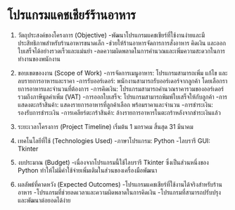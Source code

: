 # โปรแกรมแคชเชียร์ร้านอาหาร

1. วัตถุประสงค์ของโครงการ (Objective)
-พัฒนาโปรแกรมแคชเชียร์ที่ใช้งานง่ายและมีประสิทธิภาพสำหรับร้านอาหารขนาดเล็ก
-ช่วยให้ร้านอาหารจัดการการสั่งอาหาร คิดเงิน และออกใบเสร็จได้อย่างรวดเร็วและแม่นยำ
-ลดความผิดพลาดในการคำนวณและเพิ่มความสะดวกในการทำงานของพนักงาน

2. ขอบเขตของงาน (Scope of Work)
-การจัดการเมนูอาหาร: โปรแกรมสามารถเพิ่ม แก้ไข และลบรายการอาหารและราคา
-การรับออร์เดอร์: พนักงานสามารถรับออร์เดอร์จากลูกค้า โดยเลือกร​​ายการอาหารและจำนวนที่ต้องการ
-การคิดเงิน: โปรแกรมสามารถคำนวณราคารวมของออร์เดอร์ รวมถึงภาษีมูลค่าเพิ่ม (VAT)
-การออกใบเสร็จ: โปรแกรมสามารถพิมพ์ใบเสร็จให้กับลูกค้า
-การแสดงตะกร้าสินค้า: แสดงรายการอาหารที่ลูกค้าเลือก พร้อมราคาและจำนวน
-การชำระเงิน: รองรับการชำระเงิน
-การเคลียร์ตะกร้าสินค้า: ล้างรายการอาหารในตะกร้าหลังจากชำระเงินแล้ว

3. ระยะเวลาโครงการ (Project Timeline)
เริ่มต้น 1 มกราคม
สิ้นสุด 31 มีนาคม

5. เทคโนโลยีที่ใช้ (Technologies Used)
-ภาษาโปรแกรม: Python
-ไลบรารี GUI: Tkinter

6. งบประมาณ (Budget)
-เนื่องจากโปรแกรมนี้ใช้ไลบรารี Tkinter ซึ่งเป็นส่วนหนึ่งของ Python ทำให้ไม่มีค่าใช้จ่ายเพิ่มเติมในส่วนของเครื่องมือพัฒนา

7. ผลลัพธ์ที่คาดหวัง (Expected Outcomes)
-โปรแกรมแคชเชียร์ที่ใช้งานได้จริงสำหรับร้านอาหาร
-โปรแกรมที่ช่วยลดเวลาและความผิดพลาดในการคิดเงิน
-โปรแกรมที่สามารถปรับปรุงและพัฒนาต่อยอดได้ง่าย









